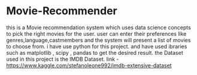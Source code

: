 # Movie-Recommender
 this is a Movie recommendation system which uses data science concepts to pick the right movies for the user.
 user can enter their preferences like genres,language,castmembers and the system will present a list of movies to choose from.
 i have use python for this project.
 and have used ibraries such as matplotlib , scipy , pandas to get the desired result.
 the Dataset used in this project is the IMDB Dataset.
 link - https://www.kaggle.com/stefanoleone992/imdb-extensive-dataset
 

